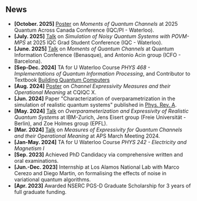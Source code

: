 ## News
- **[October. 2025]** [Poster](assets/data/news/phd_moments_quantum_channels_poster.pdf) on *Moments of Quantum Channels* at 2025 Quantum Across Canada Conference (IQC/PI - Waterloo).
- **[July. 2025]** [Talk](assets/data/news/phd_simulation_povm_mps_talk.pdf) on *Simulation of Noisy Quantum Systems with POVM-MPS* at 2025 IQC Grad Student Conference (IQC - Waterloo).
- **[June. 2025]** [Talk](assets/data/news/phd_moments_quantum_channels_talk.pdf) on *Moments of Quantum Channels* at Quantum Information Conference (Benasque), and Antonio Acin group (ICFO - Barcelona).
- **[Sep-Dec. 2024]** TA for U Waterloo Course *PHYS 468 - Implementations of Quantum Information Processing*, and Contributor to Textbook [Building Quantum Computers](https://www.cambridge.org/highereducation/books/building-quantum-computers/6A73C509D3E0F5F0A566A11F6A566A90#overview)
- **[Aug. 2024]** [Poster](assets/data/news/phd_expressivity_poster.pdf) on *Channel Expressivity Measures and their Operational Meaning* at CQIQC X.
- **[Jun. 2024]** Paper "Characterization of overparametrization in the simulation of realistic quantum systems" published in [Phys. Rev. A](https://doi.org/10.1103/PhysRevA.109.062607).
- **[May. 2024]** [Talk](assets/data/news/phd_overparameterization_expressivity_talk.pdf) on *Overparameterization and Expressivity of Realistic Quantum Systems* at IBM-Zurich, Jens Eisert group (Freie Universität - Berlin), and Zoe Holmes group (EPFL).
- **[Mar. 2024]** [Talk](assets/data/news/phd_expressivity_talk.pdf) on *Measures of Expressivity for Quantum Channels and their Operational Meaning* at APS March Meeting 2024.
- **[Jan-May. 2024]** TA for U Waterloo Course *PHYS 242 - Electricity and Magnetism I*
- **[Sep. 2023]** Achieved PhD Candidacy via comprehensive written and oral examinations.
- **[Jun.-Dec. 2023]** Internship at Los Alamos National Lab with Marco Cerezo and Diego Martin, on formalising the effects of noise in variational quantum algorithms.
- **[Apr. 2023]** Awarded NSERC PGS-D Graduate Scholarship for 3 years of full graduate funding.

